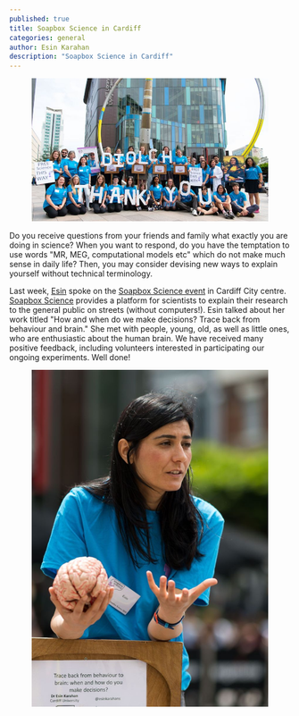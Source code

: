 ```yaml
---
published: true
title: Soapbox Science in Cardiff
categories: general
author: Esin Karahan
description: "Soapbox Science in Cardiff"
---
```


<figure  class="center">
	<a href="/images/photo/Esin_Soapbox2.jpg"><img src="/images/photo/Esin_Soapbox2.jpg" alt=""></a>
</figure>

Do you receive questions from your friends and family what exactly you are doing in science? When you want to respond, do you have the temptation to use words "MR, MEG, computational models etc" which do not make much sense in daily life? Then, you may consider devising new ways to explain yourself without technical terminology. 

Last week, [Esin](/people/esin_karahan) spoke on the [Soapbox Science event](http://soapboxscience.org/soapbox-science-2019-cardiff) in Cardiff City centre. [Soapbox Science](http://soapboxscience.org) provides a platform for scientists to explain their research to the general public on streets (without computers!). Esin talked about her work titled "How and when do we make decisions? Trace back from behaviour and brain." She met with people, young, old, as well as little ones, who are enthusiastic about the human brain. We have received many positive feedback, including volunteers interested in participating our ongoing experiments. Well done!

<figure class="half center">
	<a href="/images/photo/Esin_Soapbox.jpg"><img src="/images/photo/Esin_Soapbox.jpg" alt=""></a>
</figure>


